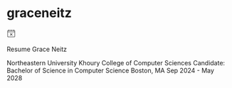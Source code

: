 # graceneitz

![Availability Icon](./icons8-availability-20.png)

Resume
Grace Neitz

Northeastern University Khoury College of Computer Sciences
Candidate: Bachelor of Science in Computer Science 
Boston, MA Sep 2024 - May 2028

